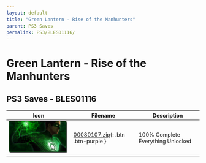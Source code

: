```yaml
---
layout: default
title: "Green Lantern - Rise of the Manhunters"
parent: PS3 Saves
permalink: PS3/BLES01116/
---
```

# Green Lantern - Rise of the Manhunters

## PS3 Saves - BLES01116

| Icon | Filename | Description |
|------|----------|-------------|
| ![Green Lantern - Rise of the Manhunters](ICON0.PNG) | [00080107.zip](00080107.zip){: .btn .btn-purple } | 100% Complete Everything Unlocked |
